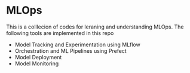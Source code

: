 # MLOps

This is a colllecion of codes for leraning and understanding MLOps. The following tools are implemented in this repo

* Model Tracking and Experimentation using MLflow
* Orchestration and ML Pipelines using Prefect
* Model Deployment
* Model Monitoring

